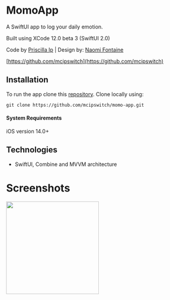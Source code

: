 # MomoApp

A SwiftUI app to log your daily emotion.

Built using XCode 12.0 beta 3 (SwiftUI 2.0)

Code by [Priscilla Ip](https://www.prsclla.com) | Design by: [Naomi Fontaine](https://www.behance.net/naomifontaine)

[https://github.com/mcipswitch](https://github.com/mcipswitch)

## Installation
To run the app clone this [repository](https://github.com/mcipswitch/swapi-app). Clone locally using:

`git clone https://github.com/mcipswitch/momo-app.git`

#### System Requirements
iOS version 14.0+

## Technologies

* SwiftUI, Combine and MVVM architecture

# Screenshots

<p float="left">
  <img src="https://github.com/mcipswitch/momo-app/blob/master/Screenshots/peak.png" width="250">
</p>
